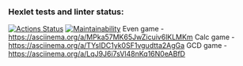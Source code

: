 ### Hexlet tests and linter status:
[![Actions Status](https://github.com/ssanoegovno1488/java-project-61/actions/workflows/hexlet-check.yml/badge.svg)](https://github.com/ssanoegovno1488/java-project-61/actions)
[![Maintainability](https://api.codeclimate.com/v1/badges/2d9b666b8b218a92cc2d/maintainability)](https://codeclimate.com/github/ssanoegovno1488/java-project-61/maintainability)
Even game - https://asciinema.org/a/MPka57MK65JwZicuiv6lKLMKm
Calc game - https://asciinema.org/a/TYsIDC1yk0SF1vgudtta2AgGa
GCD game - https://asciinema.org/a/LqJ9J6i7sVl48nKq16N0eABfD

